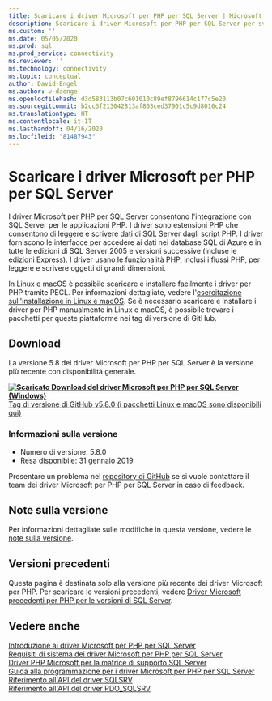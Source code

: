 ```yaml
---
title: Scaricare i driver Microsoft per PHP per SQL Server | Microsoft Docs
description: Scaricare i driver Microsoft per PHP per SQL Server per sviluppare applicazioni PHP che si connettono a SQL Server e al database SQL di Azure.
ms.custom: ''
ms.date: 05/05/2020
ms.prod: sql
ms.prod_service: connectivity
ms.reviewer: ''
ms.technology: connectivity
ms.topic: conceptual
author: David-Engel
ms.author: v-daenge
ms.openlocfilehash: d3d583113b07c601010c89ef8796614c177c5e20
ms.sourcegitcommit: b2cc3f213042813af803ced37901c5c9d8016c24
ms.translationtype: HT
ms.contentlocale: it-IT
ms.lasthandoff: 04/16/2020
ms.locfileid: "81487943"
---
```

# <a name="download-the-microsoft-drivers-for-php-for-sql-server"></a>Scaricare i driver Microsoft per PHP per SQL Server

I driver Microsoft per PHP per SQL Server consentono l'integrazione con SQL Server per le applicazioni PHP. I driver sono estensioni PHP che consentono di leggere e scrivere dati di SQL Server dagli script PHP. I driver forniscono le interfacce per accedere ai dati nei database SQL di Azure e in tutte le edizioni di SQL Server 2005 e versioni successive (incluse le edizioni Express). I driver usano le funzionalità PHP, inclusi i flussi PHP, per leggere e scrivere oggetti di grandi dimensioni.

In Linux e macOS è possibile scaricare e installare facilmente i driver per PHP tramite PECL. Per informazioni dettagliate, vedere l'[esercitazione sull'installazione in Linux e macOS](installation-tutorial-linux-mac.md). Se è necessario scaricare e installare i driver per PHP manualmente in Linux e macOS, è possibile trovare i pacchetti per queste piattaforme nei tag di versione di GitHub.

## <a name="download"></a>Download

La versione 5.8 dei driver Microsoft per PHP per SQL Server è la versione più recente con disponibilità generale.

**[![Scaricato](../../ssms/media/download-icon.png) Download del driver Microsoft per PHP per SQL Server (Windows)](https://go.microsoft.com/fwlink/?linkid=2120362)**  
[Tag di versione di GitHub v5.8.0 (i pacchetti Linux e macOS sono disponibili qui)](https://github.com/Microsoft/msphpsql/releases/tag/v5.8.0)

### <a name="version-information"></a>Informazioni sulla versione

- Numero di versione: 5.8.0
- Resa disponibile: 31 gennaio 2019

Presentare un problema nel [repository di GitHub](https://github.com/Microsoft/msphpsql/issues) se si vuole contattare il team dei driver Microsoft per PHP per SQL Server in caso di feedback.

## <a name="release-notes"></a>Note sulla versione

Per informazioni dettagliate sulle modifiche in questa versione, vedere le [note sulla versione](release-notes-php-sql-driver.md).

## <a name="previous-releases"></a>Versioni precedenti

Questa pagina è destinata solo alla versione più recente dei driver Microsoft per PHP. Per scaricare le versioni precedenti, vedere [Driver Microsoft precedenti per PHP per le versioni di SQL Server](release-notes-php-sql-driver.md#previous-releases).

## <a name="see-also"></a>Vedere anche

[Introduzione ai driver Microsoft per PHP per SQL Server](getting-started-with-the-php-sql-driver.md)  
[Requisiti di sistema dei driver Microsoft per PHP per SQL Server](system-requirements-for-the-php-sql-driver.md)  
[Driver PHP Microsoft per la matrice di supporto SQL Server](microsoft-php-drivers-for-sql-server-support-matrix.md)  
[Guida alla programmazione per i driver Microsoft per PHP per SQL Server](programming-guide-for-php-sql-driver.md)  
[Riferimento all'API del driver SQLSRV](sqlsrv-driver-api-reference.md)  
[Riferimento all'API del driver PDO_SQLSRV](pdo-sqlsrv-driver-reference.md)  
